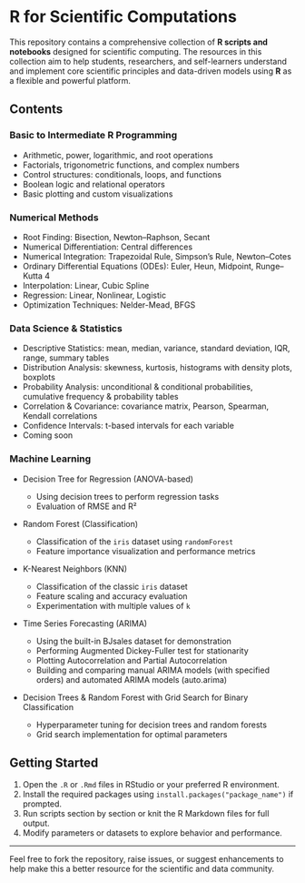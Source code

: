 # R for Scientific Computations

This repository contains a comprehensive collection of **R scripts and notebooks** designed for scientific computing. The resources in this collection aim to help students, researchers, and self-learners understand and implement core scientific principles and data-driven models using **R** as a flexible and powerful platform.

## Contents

### Basic to Intermediate R Programming
- Arithmetic, power, logarithmic, and root operations
- Factorials, trigonometric functions, and complex numbers
- Control structures: conditionals, loops, and functions
- Boolean logic and relational operators
- Basic plotting and custom visualizations

### Numerical Methods
- Root Finding: Bisection, Newton–Raphson, Secant
- Numerical Differentiation: Central differences
- Numerical Integration: Trapezoidal Rule, Simpson’s Rule, Newton–Cotes
- Ordinary Differential Equations (ODEs): Euler, Heun, Midpoint, Runge–Kutta 4
- Interpolation: Linear, Cubic Spline
- Regression: Linear, Nonlinear, Logistic
- Optimization Techniques: Nelder-Mead, BFGS

### Data Science & Statistics
- Descriptive Statistics: mean, median, variance, standard deviation, IQR, range, summary tables
- Distribution Analysis: skewness, kurtosis, histograms with density plots, boxplots
- Probability Analysis: unconditional & conditional probabilities, cumulative frequency & probability tables
- Correlation & Covariance: covariance matrix, Pearson, Spearman, Kendall correlations
- Confidence Intervals: t-based intervals for each variable
- Coming soon

### Machine Learning
- Decision Tree for Regression (ANOVA-based)
  - Using decision trees to perform regression tasks
  - Evaluation of RMSE and R²

- Random Forest (Classification)
  - Classification of the `iris` dataset using `randomForest`
  - Feature importance visualization and performance metrics

- K-Nearest Neighbors (KNN)
  - Classification of the classic `iris` dataset
  - Feature scaling and accuracy evaluation
  - Experimentation with multiple values of `k`

- Time Series Forecasting (ARIMA)
  - Using the built-in BJsales dataset for demonstration
  - Performing Augmented Dickey-Fuller test for stationarity
  - Plotting Autocorrelation and Partial Autocorrelation
  - Building and comparing manual ARIMA models (with specified orders) and automated ARIMA models (auto.arima)

- Decision Trees & Random Forest with Grid Search for Binary Classification
  - Hyperparameter tuning for decision trees and random forests
  - Grid search implementation for optimal parameters

## Getting Started

1. Open the `.R` or `.Rmd` files in RStudio or your preferred R environment.
2. Install the required packages using `install.packages("package_name")` if prompted.
3. Run scripts section by section or knit the R Markdown files for full output.
4. Modify parameters or datasets to explore behavior and performance.

---

Feel free to fork the repository, raise issues, or suggest enhancements to help make this a better resource for the scientific and data community.

